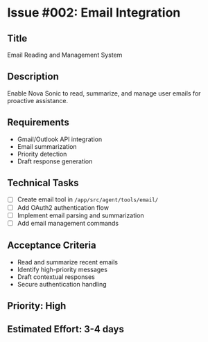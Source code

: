 # Issue #002: Email Integration

## Title
Email Reading and Management System

## Description
Enable Nova Sonic to read, summarize, and manage user emails for proactive assistance.

## Requirements
- Gmail/Outlook API integration
- Email summarization
- Priority detection
- Draft response generation

## Technical Tasks
- [ ] Create email tool in `/app/src/agent/tools/email/`
- [ ] Add OAuth2 authentication flow
- [ ] Implement email parsing and summarization
- [ ] Add email management commands

## Acceptance Criteria
- Read and summarize recent emails
- Identify high-priority messages
- Draft contextual responses
- Secure authentication handling

## Priority: High
## Estimated Effort: 3-4 days